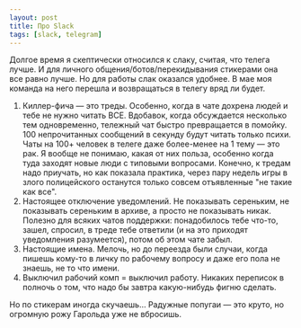 ```yaml
---
layout: post
title: Про Slack
tags: [slack, telegram]
---
```

Долгое время я скептически относился к слаку, считая, что телега лучше. И для личного общения/ботов/перекидывания стикерами она все равно лучше.
Но для работы слак оказался удобнее. В мае моя команда на него перешла и возвращаться в телегу вряд ли будет.

1. Киллер-фича — это треды. Особенно, когда в чате дохрена людей и тебе не нужно читать ВСЕ. Вдобавок, когда обсуждается несколько тем одновременно, тележный чат быстро превращается в помойку. 100 непрочитанных сообщений в секунду будут читать только психи. Чаты на 100+ человек в телеге даже более-менее на 1 тему — это рак. Я вообще не понимаю, какая от них польза, особенно когда туда заходят новые люди с типовыми вопросами. Конечно, к тредам надо приучать, но как показала практика, через пару недель игры в злого полицейского останутся только совсем отъявленные "не такие как все".
2. Настоящее отключение уведомлений. Не показывать сереньким, не показывать сереньким в архиве, а просто не показывать никак. Полезно для всяких чатов поддержки: понадобилось тебе что-то, зашел, спросил, в треде тебе ответили (и на это приходят уведомления разумеется), потом об этом чате забыл.
3. Настоящие имена. Мелочь, но до переезда были случаи, когда пишешь кому-то в личку по рабочему вопросу и даже его пола не знаешь, не то что имени.
4. Выключил рабочий комп = выключил работу. Никаких переписок в полночь о том, что надо бы завтра какую-нибудь фигню сделать.

Но по стикерам иногда скучаешь... Радужные попугаи — это круто, но огромную рожу Гарольда уже не вбросишь.

